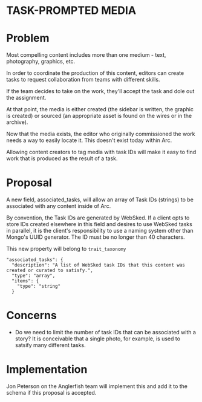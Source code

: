 # TASK-PROMPTED MEDIA

# Problem

Most compelling content includes more than one medium - text, photography, graphics, etc. 

In order to coordinate the production of this content, editors can create tasks to request collaboration from teams with different skills.

If the team decides to take on the work, they'll accept the task and dole out the assignment. 

At that point, the media is either created (the sidebar is written, the graphic is created) or sourced (an appropriate asset is found on the wires or in the archive). 

Now that the media exists, the editor who originally commissioned the work needs a way to easily locate it. This doesn't exist today within Arc. 

Allowing content creators to tag media with task IDs will make it easy to find work that is produced as the result of a task.

# Proposal

A new field, associated_tasks, will allow an array of Task IDs (strings) to be associated with any content inside of Arc. 

By convention, the Task IDs are generated by WebSked. If a client opts to store IDs created elsewhere in this field and desires to use WebSked tasks in parallel, it is the client's responsibility to use a naming system other than Mongo's UUID generator. The ID must be no longer than 40 characters.

This new property will belong to `trait_taxonomy`


    "associated_tasks": {
      "description": "A list of WebSked task IDs that this content was created or curated to satisfy.",
      "type": "array",
      "items": {
        "type": "string"
      }

# Concerns

- Do we need to limit the number of task IDs that can be associated with a story? It is conceivable that a single photo, for example, is used to satsify many different tasks.

# Implementation

Jon Peterson on the Anglerfish team will implement this and add it to the schema if this proposal is accepted.  
